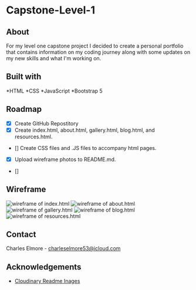 # Capstone-Level-1

## About

For my level one capstone project I decided to create a personal portfolio that contains information on my coding journey along with some updates on my new skills and what I'm working on.

## Built with

*HTML
*CSS
*JavaScript
*Bootstrap 5

## Roadmap

- [x] Create GitHub Repostitory
- [x] Create index.html, about.html, gallery.html, blog.html, and resources.html.
- [] Create CSS files and .JS files to accompany html pages.
- [x] Upload wireframe photos to README.md.
- [] 

## Wireframe

![wireframe of index.html](/Capstone-Level-1/img/index.jpg)
![wireframe of about.html](/Capstone-Level-1/img/about.jpg)
![wireframe of gallery.html](/Capstone-Level-1/img/gallery.jpg)
![wireframe of blog.html](/Capstone-Level-1/img/blog.jpg)
![wireframe of resources.html](/Capstone-Level-1/img/resources.jpg)

## Contact

Charles Elmore - charleselmore53@icloud.com

## Acknowledgements

* [Cloudinary Readme Inages](https://cloudinary.com/guides/web-performance/4-ways-to-add-images-to-github-readme-1-bonus-method)
